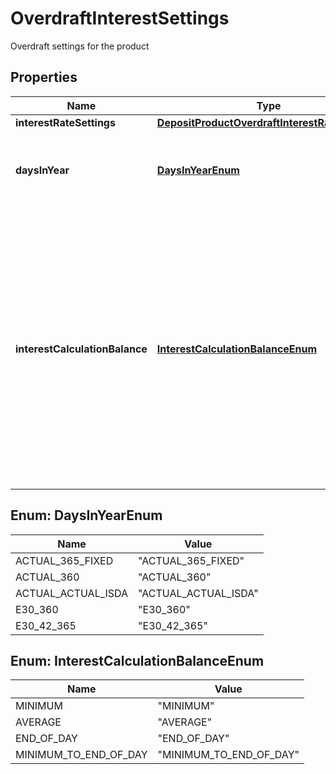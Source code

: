 

# OverdraftInterestSettings

Overdraft settings for the product
## Properties

Name | Type | Description | Notes
------------ | ------------- | ------------- | -------------
**interestRateSettings** | [**DepositProductOverdraftInterestRateSettings**](DepositProductOverdraftInterestRateSettings.md) |  |  [optional]
**daysInYear** | [**DaysInYearEnum**](#DaysInYearEnum) | How many days in a year should be used for interest calculations |  [optional]
**interestCalculationBalance** | [**InterestCalculationBalanceEnum**](#InterestCalculationBalanceEnum) | The balance which is used for the overdraft interest calculation. Default value is MINIMUM. If set to null on a PUT call and the product allows overdrafts, the null value is ignored and not changed. |  [optional]



## Enum: DaysInYearEnum

Name | Value
---- | -----
ACTUAL_365_FIXED | &quot;ACTUAL_365_FIXED&quot;
ACTUAL_360 | &quot;ACTUAL_360&quot;
ACTUAL_ACTUAL_ISDA | &quot;ACTUAL_ACTUAL_ISDA&quot;
E30_360 | &quot;E30_360&quot;
E30_42_365 | &quot;E30_42_365&quot;



## Enum: InterestCalculationBalanceEnum

Name | Value
---- | -----
MINIMUM | &quot;MINIMUM&quot;
AVERAGE | &quot;AVERAGE&quot;
END_OF_DAY | &quot;END_OF_DAY&quot;
MINIMUM_TO_END_OF_DAY | &quot;MINIMUM_TO_END_OF_DAY&quot;



